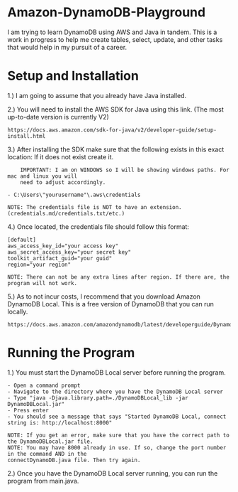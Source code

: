 # Amazon-DynamoDB-Playground
I am trying to learn DynamoDB using AWS and Java in tandem. This is a work in progress to help me create tables, select, update, and other tasks that would help in my pursuit of a career.

# Setup and Installation
1.) I am going to assume that you already have Java installed.

2.) You will need to install the AWS SDK for Java using this link. (The most up-to-date version is currently V2)

    https://docs.aws.amazon.com/sdk-for-java/v2/developer-guide/setup-install.html

3.) After installing the SDK make sure that the following exists in this exact location: If it does not exist create it.
    
        IMPORTANT: I am on WINDOWS so I will be showing windows paths. For mac and linux you will 
        need to adjust accordingly.

    - C:\Users\"yourusername"\.aws\credentials          

    NOTE: The credentials file is NOT to have an extension. (credentials.md/credentials.txt/etc.)

4.) Once located, the credentials file should follow this format:
    
    [default]
    aws_access_key_id="your access key"
    aws_secret_access_key="your secret key"
    toolkit_artifact_guid="your guid"
    region="your region"

    NOTE: There can not be any extra lines after region. If there are, the program will not work.

5.) As to not incur costs, I recommend that you download Amazon DynamoDB Local. This is a free version of DynamoDB that you can run locally.

    https://docs.aws.amazon.com/amazondynamodb/latest/developerguide/DynamoDBLocal.DownloadingAndRunning.html
    
    
# Running the Program

1.) You must start the DynamoDB Local server before running the program.
    
    - Open a command prompt
    - Navigate to the directory where you have the DynamoDB Local server
    - Type "java -Djava.library.path=./DynamoDBLocal_lib -jar DynamoDBLocal.jar"
    - Press enter
    - You should see a message that says "Started DynamoDB Local, connect string is: http://localhost:8000"
    
    NOTE: If you get an error, make sure that you have the correct path to the DynamoDBLocal.jar file.
    NOTE: You may have 8000 already in use. If so, change the port number in the command AND in the 
    connectDynamoDB.java file. Then try again.
2.) Once you have the DynamoDB Local server running, you can run the program from main.java.